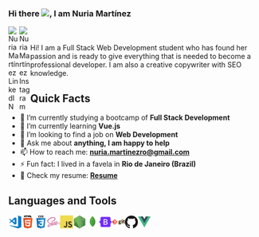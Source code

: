 ### Hi there <img src="https://media.giphy.com/media/hvRJCLFzcasrR4ia7z/giphy.gif" width="25px">, I am Nuria Martínez

<a href="https://www.linkedin.com/in/nuriamartinezrodrigo/">
  <img align="left" alt="Nuria Martínez LinkedIN" width="22px" src="https://raw.githubusercontent.com/peterthehan/peterthehan/master/assets/linkedin.svg" />
</a>
<a href="https://www.instagram.com/wandernur/">
  <img align="left" alt="Nuria Martínez Instagram" width="22px" src="https://instagram-brand.com/wp-content/uploads/2016/11/Instagram_AppIcon_Aug2017.png" />
</a><br />

<br />
Hi! I am a Full Stack Web Development student who has found her passion and is ready to give everything that is needed to become a professional developer. I am also a creative copywriter with SEO knowledge.

<h2>Quick Facts</h2>

- 🔭 I’m currently studying a bootcamp of **Full Stack Development**
- 🌱 I’m currently learning **Vue.js**
- 👯 I’m looking to find a job on **Web Development**
- 💬 Ask me about **anything, I am happy to help**
- 📫 How to reach me: **nuria.martinezro@gmail.com**
- ⚡ Fun fact: I lived in a favela in **Rio de Janeiro (Brazil)**
- 📝 Check my resume: **[Resume](https://www.canva.com/design/DAET4JtkgmE/YAjDTfnPJYVNEaQcFPnpNQ/view?utm_content=DAET4JtkgmE&utm_campaign=designshare&utm_medium=link&utm_source=publishsharelink)**

<h2>Languages and Tools</h2>
<img align="left" alt="Visual Studio Code" width="26px" src="https://raw.githubusercontent.com/github/explore/80688e429a7d4ef2fca1e82350fe8e3517d3494d/topics/visual-studio-code/visual-studio-code.png" />
<img align="left" alt="HTML5" width="26px" src="https://raw.githubusercontent.com/github/explore/80688e429a7d4ef2fca1e82350fe8e3517d3494d/topics/html/html.png" />
<img align="left" alt="CSS3" width="26px" src="https://raw.githubusercontent.com/github/explore/80688e429a7d4ef2fca1e82350fe8e3517d3494d/topics/css/css.png" />
<img align="left" alt="Sass" width="26px" src="https://raw.githubusercontent.com/github/explore/80688e429a7d4ef2fca1e82350fe8e3517d3494d/topics/sass/sass.png" />
<img align="left" alt="JavaScript" width="26px" src="https://raw.githubusercontent.com/github/explore/80688e429a7d4ef2fca1e82350fe8e3517d3494d/topics/javascript/javascript.png" />
<img align="left" alt="Node.js" width="26px" src="https://raw.githubusercontent.com/github/explore/80688e429a7d4ef2fca1e82350fe8e3517d3494d/topics/nodejs/nodejs.png" />
<img align="left" alt="MongoDB" width="26px" src="https://raw.githubusercontent.com/devicons/devicon/master/icons/mongodb/mongodb-original.svg" />
<img align="left" alt="Bootstrap" width="26px" src="https://raw.githubusercontent.com/devicons/devicon/master/icons/bootstrap/bootstrap-plain.svg" />
<img align="left" alt="Git" width="26px" src="https://raw.githubusercontent.com/github/explore/80688e429a7d4ef2fca1e82350fe8e3517d3494d/topics/git/git.png" />
<img align="left" alt="GitHub" width="26px" src="https://raw.githubusercontent.com/github/explore/78df643247d429f6cc873026c0622819ad797942/topics/github/github.png" />
<img align="left" alt="Vue.js" width="26px" src="https://raw.githubusercontent.com/devicons/devicon/master/icons/vuejs/vuejs-original.svg" />



